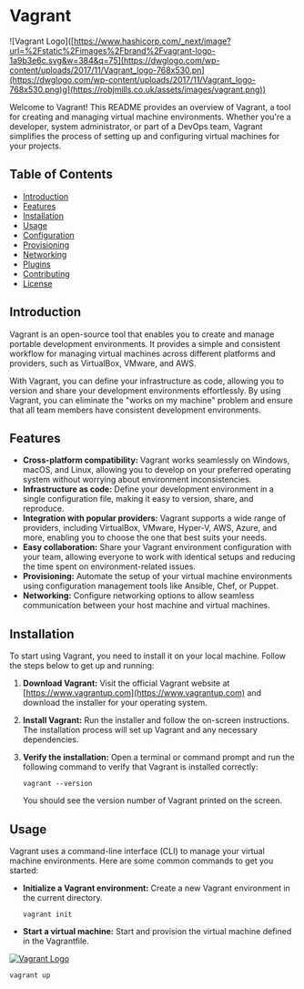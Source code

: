 # Vagrant

![Vagrant Logo]([https://www.hashicorp.com/_next/image?url=%2Fstatic%2Fimages%2Fbrand%2Fvagrant-logo-1a9b3e6c.svg&w=384&q=75](https://dwglogo.com/wp-content/uploads/2017/11/Vagrant_logo-768x530.pn](https://dwglogo.com/wp-content/uploads/2017/11/Vagrant_logo-768x530.png)g](https://robjmills.co.uk/assets/images/vagrant.png))


Welcome to Vagrant! This README provides an overview of Vagrant, a tool for creating and managing virtual machine environments. Whether you're a developer, system administrator, or part of a DevOps team, Vagrant simplifies the process of setting up and configuring virtual machines for your projects.

## Table of Contents
- [Introduction](#introduction)
- [Features](#features)
- [Installation](#installation)
- [Usage](#usage)
- [Configuration](#configuration)
- [Provisioning](#provisioning)
- [Networking](#networking)
- [Plugins](#plugins)
- [Contributing](#contributing)
- [License](#license)

## Introduction
Vagrant is an open-source tool that enables you to create and manage portable development environments. It provides a simple and consistent workflow for managing virtual machines across different platforms and providers, such as VirtualBox, VMware, and AWS.

With Vagrant, you can define your infrastructure as code, allowing you to version and share your development environments effortlessly. By using Vagrant, you can eliminate the "works on my machine" problem and ensure that all team members have consistent development environments.

## Features
- **Cross-platform compatibility:** Vagrant works seamlessly on Windows, macOS, and Linux, allowing you to develop on your preferred operating system without worrying about environment inconsistencies.
- **Infrastructure as code:** Define your development environment in a single configuration file, making it easy to version, share, and reproduce. 
- **Integration with popular providers:** Vagrant supports a wide range of providers, including VirtualBox, VMware, Hyper-V, AWS, Azure, and more, enabling you to choose the one that best suits your needs.
- **Easy collaboration:** Share your Vagrant environment configuration with your team, allowing everyone to work with identical setups and reducing the time spent on environment-related issues.
- **Provisioning:** Automate the setup of your virtual machine environments using configuration management tools like Ansible, Chef, or Puppet.
- **Networking:** Configure networking options to allow seamless communication between your host machine and virtual machines.

## Installation
To start using Vagrant, you need to install it on your local machine. Follow the steps below to get up and running:

1. **Download Vagrant:** Visit the official Vagrant website at [https://www.vagrantup.com](https://www.vagrantup.com) and download the installer for your operating system.

2. **Install Vagrant:** Run the installer and follow the on-screen instructions. The installation process will set up Vagrant and any necessary dependencies.

3. **Verify the installation:** Open a terminal or command prompt and run the following command to verify that Vagrant is installed correctly:

   ```shell
   vagrant --version
   ```

   You should see the version number of Vagrant printed on the screen.

## Usage
Vagrant uses a command-line interface (CLI) to manage your virtual machine environments. Here are some common commands to get you started:

- **Initialize a Vagrant environment:** Create a new Vagrant environment in the current directory.

  ```shell
  vagrant init
  ```

- **Start a virtual machine:** Start and provision the virtual machine defined in the Vagrantfile.

[![Vagrant Logo](https://www.hashicorp.com/_next/image?url=%2Fstatic%2Fimages%2Fbrand%2Fvagrant-logo-1a9b3e6c.svg&w=384&q=75)](https://www.hashicorp.com/)


  ```shell
  vagrant up
 
